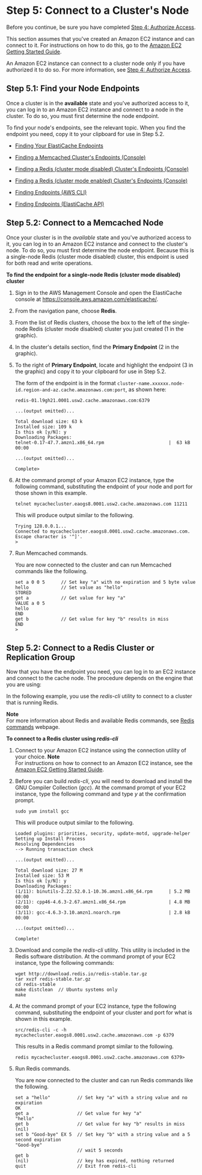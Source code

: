 # Step 5: Connect to a Cluster's Node<a name="GettingStarted.ConnectToCacheNode"></a>

Before you continue, be sure you have completed [Step 4: Authorize Access](GettingStarted.AuthorizeAccess.md)\.

This section assumes that you've created an Amazon EC2 instance and can connect to it\. For instructions on how to do this, go to the [Amazon EC2 Getting Started Guide](http://docs.aws.amazon.com/AWSEC2/latest/GettingStartedGuide/)\. 

An Amazon EC2 instance can connect to a cluster node only if you have authorized it to do so\. For more information, see [Step 4: Authorize Access](GettingStarted.AuthorizeAccess.md)\.

## Step 5\.1: Find your Node Endpoints<a name="GettingStarted.FindEndpoints"></a>

Once a cluster is in the **available** state and you've authorized access to it, you can log in to an Amazon EC2 instance and connect to a node in the cluster\. To do so, you must first determine the node endpoint\.

To find your node's endpoints, see the relevant topic\. When you find the endpoint you need, copy it to your clipboard for use in Step 5\.2\.

+ [Finding Your ElastiCache Endpoints](Endpoints.md)

+ [Finding a Memcached Cluster's Endpoints \(Console\)](Endpoints.md#Endpoints.Find.Memcached)

+ [Finding a Redis \(cluster mode disabled\) Cluster's Endpoints \(Console\)](Endpoints.md#Endpoints.Find.Redis)

+ [Finding a Redis \(cluster mode enabled\) Cluster's Endpoints \(Console\)](Endpoints.md#Endpoints.Find.RedisCluster)

+ [Finding Endpoints \(AWS CLI\)](Endpoints.md#Endpoints.Find.CLI)

+ [Finding Endpoints \(ElastiCache API\)](Endpoints.md#Endpoints.Find.API)

## Step 5\.2: Connect to a Memcached Node<a name="GettingStarted.ConnectToCacheNode.Memcached"></a>

Once your cluster is in the *available* state and you've authorized access to it, you can log in to an Amazon EC2 instance and connect to the cluster's node\. To do so, you must first determine the node endpoint\. Because this is a single\-node Redis \(cluster mode disabled\) cluster, this endpoint is used for both read and write operations\.

**To find the endpoint for a single\-node Redis \(cluster mode disabled\) cluster**

1. Sign in to the AWS Management Console and open the ElastiCache console at [ https://console\.aws\.amazon\.com/elasticache/](https://console.aws.amazon.com/elasticache/)\.

1. From the navigation pane, choose **Redis**\.

1. From the list of Redis clusters, choose the box to the left of the single\-node Redis \(cluster mode disabled\) cluster you just created \(1 in the graphic\)\.

1. In the cluster's details section, find the **Primary Endpoint** \(2 in the graphic\)\.

1. To the right of **Primary Endpoint**, locate and highlight the endpoint \(3 in the graphic\) and copy it to your clipboard for use in Step 5\.2\.

   The form of the endpoint is in the format `cluster-name.xxxxxx.node-id.region-and-az.cache.amazonaws.com:port`, as shown here: 

   ```
   redis-01.l9gh21.0001.usw2.cache.amazonaws.com:6379
   
   ...(output omitted)...
   
   Total download size: 63 k
   Installed size: 109 k
   Is this ok [y/N]: y
   Downloading Packages:
   telnet-0.17-47.7.amzn1.x86_64.rpm                        |  63 kB     00:00  
   
   ...(output omitted)...
   
   Complete>
   ```

1. At the command prompt of your Amazon EC2 instance, type the following command, substituting the endpoint of your node and port for those shown in this example\.

   ```
   telnet mycachecluster.eaogs8.0001.usw2.cache.amazonaws.com 11211
   ```

   This will produce output similar to the following\.

   ```
   Trying 128.0.0.1...
   Connected to mycachecluster.eaogs8.0001.usw2.cache.amazonaws.com.
   Escape character is '^]'.
   >
   ```

1. Run Memcached commands\.

   You are now connected to the cluster and can run Memcached commands like the following\.

   ```
   set a 0 0 5      // Set key "a" with no expiration and 5 byte value
   hello            // Set value as "hello"
   STORED
   get a            // Get value for key "a"
   VALUE a 0 5
   hello
   END
   get b            // Get value for key "b" results in miss
   END
   >
   ```

## Step 5\.2: Connect to a Redis Cluster or Replication Group<a name="GettingStarted.ConnectToCacheNode.Redis"></a>

Now that you have the endpoint you need, you can log in to an EC2 instance and connect to the cache node\. The procedure depends on the engine that you are using:

In the following example, you use the *redis\-cli* utility to connect to a cluster that is running Redis\.

**Note**  
For more information about Redis and available Redis commands, see [Redis commands](http://redis.io/commands) webpage\.

**To connect to a Redis cluster using *redis\-cli***

1. Connect to your Amazon EC2 instance using the connection utility of your choice\. 
**Note**  
For instructions on how to connect to an Amazon EC2 instance, see the [Amazon EC2 Getting Started Guide](http://docs.aws.amazon.com/AWSEC2/latest/GettingStartedGuide/)\. 

1. Before you can build *redis\-cli*, you will need to download and install the GNU Compiler Collection \(*gcc*\)\. At the command prompt of your EC2 instance, type the following command and type *y* at the confirmation prompt\.

   ```
   sudo yum install gcc
   ```

   This will produce output similar to the following\.

   ```
   Loaded plugins: priorities, security, update-motd, upgrade-helper
   Setting up Install Process
   Resolving Dependencies
   --> Running transaction check
   
   ...(output omitted)...
   
   Total download size: 27 M
   Installed size: 53 M
   Is this ok [y/N]: y
   Downloading Packages:
   (1/11): binutils-2.22.52.0.1-10.36.amzn1.x86_64.rpm      | 5.2 MB     00:00     
   (2/11): cpp46-4.6.3-2.67.amzn1.x86_64.rpm                | 4.8 MB     00:00     
   (3/11): gcc-4.6.3-3.10.amzn1.noarch.rpm                  | 2.8 kB     00:00     
   
   ...(output omitted)...
   
   Complete!
   ```

1. Download and compile the *redis\-cli* utility\. This utility is included in the Redis software distribution\. At the command prompt of your EC2 instance, type the following commands:

   ```
   wget http://download.redis.io/redis-stable.tar.gz
   tar xvzf redis-stable.tar.gz
   cd redis-stable
   make distclean  // Ubuntu systems only
   make
   ```

1. At the command prompt of your EC2 instance, type the following command, substituting the endpoint of your cluster and port for what is shown in this example\.

   ```
   src/redis-cli -c -h mycachecluster.eaogs8.0001.usw2.cache.amazonaws.com -p 6379
   ```

   This results in a Redis command prompt similar to the following\.

   ```
   redis mycachecluster.eaogs8.0001.usw2.cache.amazonaws.com 6379>
   ```

1. Run Redis commands\.

    You are now connected to the cluster and can run Redis commands like the following\.

   ```
   set a "hello"          // Set key "a" with a string value and no expiration
   OK
   get a                  // Get value for key "a"
   "hello"
   get b                  // Get value for key "b" results in miss
   (nil)				
   set b "Good-bye" EX 5  // Set key "b" with a string value and a 5 second expiration
   "Good-bye"
                          // wait 5 seconds
   get b
   (nil)                  // key has expired, nothing returned
   quit                   // Exit from redis-cli
   ```
